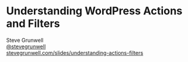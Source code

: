 <!-- .slide: data-background-image="resources/fishing-line.jpg" -->

# Understanding WordPress Actions and Filters

Steve Grunwell<br>
[@stevegrunwell](https://twitter.com/stevegrunwell)<br>
[stevegrunwell.com/slides/understanding-actions-filters](https://stevegrunwell.com/slides/understanding-actions-filters)<!-- .element: class="slides-link" -->